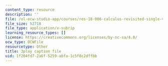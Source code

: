 ```yaml
---
content_type: resource
description: ''
file: /ol-ocw-studio-app/courses/res-18-006-calculus-revisited-single-variable-calculus-fall-2010/1f204fd72a6f5259abfa1c5f8c2dffbb_FdwTROVfEPE.vtt
file_size: 52718
file_type: application/x-subrip
learning_resource_types: []
license: https://creativecommons.org/licenses/by-nc-sa/4.0/
ocw_type: OCWFile
resourcetype: Other
title: 3play caption file
uid: 1f204fd7-2a6f-5259-abfa-1c5f8c2dffbb
---
```

